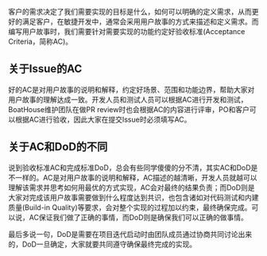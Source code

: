 客户的需求决定了我们需要实现的目标是什么，如何可以明确的定义需求，从而更好的满足客户，在敏捷开发中，通常会采用用户故事的方式来描述和定义需求。而编写用户故事时，我们需要针对需要实现的功能约定好验收标准(Acceptance Criteria，简称AC)。

## 关于Issue的AC
好的AC是对用户故事的说明和解释，约定好场景、范围和功能边界，帮助大家对用户故事的理解达成一致。开发人员和测试人员可以根据AC进行开发和测试，BoatHouse维护团队在做PR review时也会根据AC的内容进行评审，PO和客户可以根据AC进行验收，因此大家在提交Issue时必须填写AC。

## 关于AC和DoD的不同
说到验收标准AC和完成标准DoD，总会有些同学傻傻的分不清，其实AC和DoD是不一样的。AC是对用户故事的说明和解释，AC描述的越清晰，开发人员就越可以理解该需求并思考如何用最优的方式实现，AC会对最终的结果负责；而DoD则是大家对完成该用户故事需要做到什么程度达到共识，也包含诸如对代码测试和内建质量(Build-in Quality)等要求，会对整个实现的过程加以约束，最终确保完成。可以说，AC保证我们做了正确的事情，而DoD则是确保我们可以正确的做事情。

最后多说一句，DoD是需要在项目迭代启动时由团队成员通过协商共同讨论出来的，DoD一旦确定，大家就要共同遵守确保最终完成的实现。


